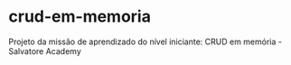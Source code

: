# crud-em-memoria
Projeto da missão de aprendizado do nível iniciante: CRUD em memória - Salvatore Academy
